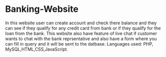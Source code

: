 # Banking-Website
In this website user can create account and check there balance and they can see if they qualify for any credit card from bank or if they qualify for the loan from the bank.
This website also have feature of live chat if customer wants to chat with the bank reprsentative and also have a form where you can fill in query and it will be sent to the datbase.
Languages used: PHP, MySQL,HTML,CSS,JavaScript.
